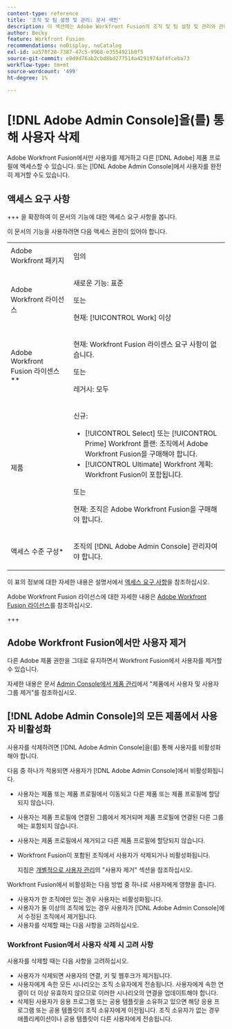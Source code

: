 ```yaml
---
content-type: reference
title: '조직 및 팀 설정 및 관리: 문서 색인'
description: 이 섹션에는 Adobe Workfront Fusion의 조직 및 팀 설정 및 관리와 관련된 문서가 포함되어 있습니다.
author: Becky
feature: Workfront Fusion
recommendations: noDisplay, noCatalog
exl-id: aa570f28-7387-47c5-9968-e3554921b0f5
source-git-commit: e0d9d76ab2cbd8bd277514a4291974af4fceba73
workflow-type: tm+mt
source-wordcount: '499'
ht-degree: 1%

---
```


# [!DNL Adobe Admin Console]을(를) 통해 사용자 삭제

Adobe Workfront Fusion에서만 사용자를 제거하고 다른 [!DNL Adobe] 제품 프로필에 액세스할 수 있습니다. 또는 [!DNL Adobe Admin Console]에서 사용자를 완전히 제거할 수도 있습니다.

## 액세스 요구 사항

+++ 을 확장하여 이 문서의 기능에 대한 액세스 요구 사항을 봅니다.

이 문서의 기능을 사용하려면 다음 액세스 권한이 있어야 합니다.

<table style="table-layout:auto">
 <col> 
 <col> 
 <tbody> 
  <tr> 
   <td role="rowheader">Adobe Workfront 패키지</td> 
   <td> <p>임의</p> </td> 
  </tr> 
  <tr data-mc-conditions=""> 
   <td role="rowheader">Adobe Workfront 라이선스</td> 
   <td> <p>새로운 기능: 표준</p><p>또는</p><p>현재: [!UICONTROL Work] 이상</p> </td> 
  </tr> 
  <tr> 
   <td role="rowheader">Adobe Workfront Fusion 라이센스**</td> 
   <td>
   <p>현재: Workfront Fusion 라이센스 요구 사항이 없습니다.</p>
   <p>또는</p>
   <p>레거시: 모두 </p>
   </td> 
  </tr> 
  <tr> 
   <td role="rowheader">제품</td> 
   <td>
   <p>신규:</p> <ul><li>[!UICONTROL Select] 또는 [!UICONTROL Prime] Workfront 플랜: 조직에서 Adobe Workfront Fusion을 구매해야 합니다.</li><li>[!UICONTROL Ultimate] Workfront 계획: Workfront Fusion이 포함됩니다.</li></ul>
   <p>또는</p>
   <p>현재: 조직은 Adobe Workfront Fusion을 구매해야 합니다.</p>
   </td> 
  </tr>
  <tr data-mc-conditions=""> 
   <td role="rowheader">액세스 수준 구성*</td> 
   <td> 
     <p>조직의 [!DNL Adobe Admin Console] 관리자여야 합니다.</p>
   </td> 
  </tr> 
 </tbody> 
</table>

이 표의 정보에 대한 자세한 내용은 설명서에서 [액세스 요구 사항](/help/workfront-fusion/references/licenses-and-roles/access-level-requirements-in-documentation.md)을 참조하십시오.

Adobe Workfront Fusion 라이선스에 대한 자세한 내용은 [Adobe Workfront Fusion 라이선스](/help/workfront-fusion/set-up-and-manage-workfront-fusion/licensing-operations-overview/license-automation-vs-integration.md)를 참조하십시오.

+++

## Adobe Workfront Fusion에서만 사용자 제거

다른 Adobe 제품 권한을 그대로 유지하면서 Workfront Fusion에서 사용자를 제거할 수 있습니다.

자세한 내용은 문서 [Admin Console에서 제품 관리](https://helpx.adobe.com/kr/enterprise/using/manage-products.html)에서 &quot;제품에서 사용자 및 사용자 그룹 제거&quot;를 참조하십시오.

## [!DNL Adobe Admin Console]의 모든 제품에서 사용자 비활성화

사용자를 삭제하려면 [!DNL Adobe Admin Console]을(를) 통해 사용자를 비활성화해야 합니다.

다음 중 하나가 적용되면 사용자가 [!DNL Adobe Admin Console]에서 비활성화됩니다.

* 사용자는 제품 또는 제품 프로필에서 이동되고 다른 제품 또는 제품 프로필에 할당되지 않습니다.
* 사용자는 제품 프로필에 연결된 그룹에서 제거되며 제품 프로필에 연결된 다른 그룹에는 포함되지 않습니다.
* 사용자는 제품 프로필에서 제거되고 다른 제품 프로필에 할당되지 않습니다.
* Workfront Fusion이 포함된 조직에서 사용자가 삭제되거나 비활성화됩니다.

  지침은 [개별적으로 사용자 관리](https://helpx.adobe.com/kr/enterprise/using/manage-users-individually.html)의 &quot;사용자 제거&quot; 섹션을 참조하십시오.

Workfront Fusion에서 비활성화는 다음 방법 중 하나로 사용자에게 영향을 줍니다.

* 사용자가 한 조직에만 있는 경우 사용자는 비활성화됩니다.
* 사용자가 둘 이상의 조직에 있는 경우 사용자가 [!DNL Adobe Admin Console]에서 수정된 조직에서 제거됩니다.
* 사용자를 삭제할 때는 다음 사항을 고려하십시오.

### Workfront Fusion에서 사용자 삭제 시 고려 사항

사용자를 삭제할 때는 다음 사항을 고려하십시오.

* 사용자가 삭제되면 사용자의 연결, 키 및 웹후크가 제거됩니다.
* 사용자에게 속한 모든 시나리오는 조직 소유자에게 전송됩니다. 사용자에게 속한 연결이 더 이상 유효하지 않으므로 이러한 시나리오의 연결을 업데이트해야 합니다.
* 삭제된 사용자가 응용 프로그램 또는 공용 템플릿을 소유하고 있으면 해당 응용 프로그램 또는 공용 템플릿이 조직 소유자에게 이전됩니다. 조직 소유자가 없는 경우 애플리케이션이나 공용 템플릿이 다른 사용자에게 전송됩니다.
